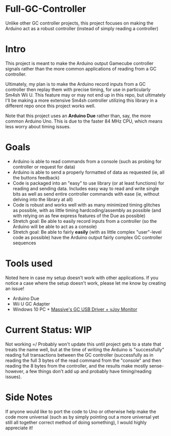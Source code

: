 # Full-GC-Controller
Unlike other GC controller projects, this project focuses on making the Arduino act as a robust controller (instead of simply reading a controller)

# Intro
This project is meant to make the Arduino output Gamecube controller signals rather than the more common applications of reading from a GC controller.

Ultimately, my plan is to make the Arduino record inputs from a GC controller then replay them with precise timing, for use in particularly Sm4sh Wii U. This feature may or may not end up in this repo, but ultimately I'll be making a more extensive Sm4sh controller utilizing this library in a different repo once this project works well.

Note that this project uses an **Arduino Due** rather than, say, the more common Arduino Uno. This is due to the faster 84 MHz CPU, which means less worry about timing issues. 

# Goals
 * Arduino is able to read commands from a console (such as probing for controller or request for data)
 * Arduino is able to send a properly formatted of data as requested (ie, all the buttons feedback)
 * Code is packaged into an "easy" to use library (or at least functions) for reading and sending data. Includes easy way to read and write single bits as well as send entire controller commands with ease (ie, without delving into the library at all)
 * Code is robust and works well with as many minimized timing glitches as possible, with as little timing hardcoding/assembly as possible (and with relying on as few express features of the Due as possible)
 * Stretch goal: Be able to easily record inputs from a controller (so the Arduino will be able to act as a console)
 * Stretch goal: Be able to fairly **easily** (with as little complex "user"-level code as possible) have the Arduino output fairly complex GC controller sequences

# Tools used
Noted here in case my setup doesn't work with other applications. If you notice a case where the setup doesn't work, please let me know by creating an issue!
 * Arduino Due
 * Wii U GC Adapter
 * Windows 10 PC + [Massive's GC USB Driver + vJoy Monitor](http://m4sv.com/page/wii-u-gcn-usb-driver)

# Current Status: WIP
Not working =/
Probably won't update this until project gets to a state that treats the name well, but at the time of writing the Arduino is "successfully" reading full transactions between the GC controller (successfully as in reading the full 3 bytes of the read command from the "console" and then reading the 8 bytes from the controller, and the results make mostly sense- however, a few things don't add up and probably have timing/reading issues).

# Side Notes
If anyone would like to port the code to Uno or otherwise help make the code more universal (such as by simply pointing out a more universal yet still all together correct method of doing something), I would highly appreciate it!
